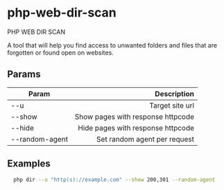 # php-web-dir-scan
PHP WEB DIR SCAN 

A tool that will help you find access to unwanted folders and files that are forgotten or found open on websites.

## Params

| Param      | Description |
| --------- | -----:|
|  --u  | Target site url|
|  --show | Show pages with response httpcode|
| --hide | Hide pages with response httpcode|
| --random-agent | Set random agent per request |



## Examples

```bash
  php dir --u "http(s)://example.com" --show 200,301 --random-agent
```

